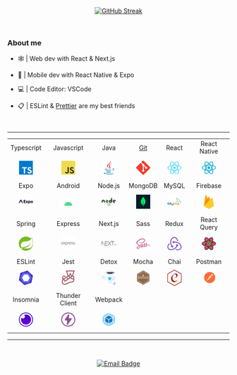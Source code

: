 <div align="center">

[![GitHub Streak](https://github-readme-streak-stats.herokuapp.com?user=itispx&theme=dracula&hide_border=true&date_format=M%20j%5B%2C%20Y%5D)](https://git.io/streak-stats)

</div>

<br/>

<h3>About me</h3>

<p float="left">

- 🕸️ | Web dev with React & Next.js

- 📱 | Mobile dev with React Native & Expo

- 💻 | Code Editor: VSCode

- 📋 | ESLint & [Prettier](https://gist.github.com/itispx/f44821732bda322e988e4fbed146aa55) are my best friends

</p>

<br/>

<div align="center">

---

<table>

<tr align="center">
<td>Typescript</td>
<td>Javascript</td>
<td>Java</td>
<td><a target="_blank" rel="noreferrer" href="https://itispx.github.io/git-cheat-sheet/">Git</a></td>
<td>React</td>
<td>React Native</td>
</tr>

<tr align="center">
<td height="50px"><img alt="typescript" width="32px" src="https://raw.githubusercontent.com/itispx/assets/dc816afd65e760d81800b337595dd7498f351119/svgs/typescript.svg"></td>
<td height="50px"><img alt="javascript" width="32px" src="https://raw.githubusercontent.com/itispx/assets/dc816afd65e760d81800b337595dd7498f351119/svgs/javascript.svg"></td>
<td height="50px"><img alt="java" width="32px" src="https://raw.githubusercontent.com/itispx/assets/dc816afd65e760d81800b337595dd7498f351119/svgs/java.svg"></td>
<td height="50px"><img alt="git" width="32px" src="https://raw.githubusercontent.com/itispx/assets/dc816afd65e760d81800b337595dd7498f351119/svgs/git.svg"></td>
<td height="50px"><img alt="react" width="32px" src="https://raw.githubusercontent.com/itispx/assets/dc816afd65e760d81800b337595dd7498f351119/svgs/react.svg"></td>
<td height="50px"><img alt="react" width="32px" src="https://raw.githubusercontent.com/itispx/assets/d73980763e956ea09643fd8fe98363b75bb4dc09/svgs/react-native.svg"></td>
</tr>

<tr align="center">
<td>Expo</td>
<td>Android</td>
<td>Node.js</td>
<td>MongoDB</td>
<td>MySQL</td>
<td>Firebase</td>
</tr>

<tr align="center">
<td height="50px"><img alt="expo" width="32px" src="https://raw.githubusercontent.com/itispx/assets/dc816afd65e760d81800b337595dd7498f351119/svgs/expo.svg"></td>
<td height="50px"><img alt="android" width="32px" src="https://raw.githubusercontent.com/itispx/assets/dc816afd65e760d81800b337595dd7498f351119/svgs/android.svg"></td>
<td height="50px"><img alt="nodejs" width="32px" src="https://raw.githubusercontent.com/itispx/assets/dc816afd65e760d81800b337595dd7498f351119/svgs/nodejs.svg"></td>
<td height="50px"><img alt="mongoDB" width="32px" src="https://raw.githubusercontent.com/itispx/assets/c378f369f1f94208cf63774a88e342f805e7372b/svgs/mongodb.svg"></td>
<td height="50px"><img alt="mysql" width="32px" src="https://raw.githubusercontent.com/itispx/assets/dc816afd65e760d81800b337595dd7498f351119/svgs/mysql.svg"></td>
<td height="50px"><img alt="firebase" width="32px" src="https://raw.githubusercontent.com/itispx/assets/dc816afd65e760d81800b337595dd7498f351119/svgs/firebase.svg"></td>
</tr>

<tr align="center">
<td>Spring</td>
<td>Express</td>
<td>Next.js</td>
<td>Sass</td>
<td>Redux</td>
<td>React Query</td>
</tr>

<tr align="center">
<td height="50px"><img alt="spring" width="32px" src="https://raw.githubusercontent.com/itispx/assets/dc816afd65e760d81800b337595dd7498f351119/svgs/spring.svg"></td>
<td height="50px"><img alt="express" width="32px" src="https://raw.githubusercontent.com/itispx/assets/dc816afd65e760d81800b337595dd7498f351119/svgs/express.svg"></td>
<td height="50px"><img alt="nextjs" width="32px" src="https://raw.githubusercontent.com/itispx/assets/dc816afd65e760d81800b337595dd7498f351119/svgs/nextjs.svg"></td>
<td height="50px"><img alt="sass" width="32px" src="https://raw.githubusercontent.com/itispx/assets/dc816afd65e760d81800b337595dd7498f351119/svgs/sass.svg"></td>
<td height="50px"><img alt="redux" width="32px" src="https://raw.githubusercontent.com/itispx/assets/dc816afd65e760d81800b337595dd7498f351119/svgs/redux.svg"></td>
<td height="50px"><img alt="redux" width="32px" src="https://raw.githubusercontent.com/itispx/assets/128f0eab23fb9497474f51fd3cac40664e8368db/svgs/react-query.svg"></td>
</tr>

<tr align="center">
<td>ESLint</td>
<td>Jest</td>
<td>Detox</td>
<td>Mocha</td>
<td>Chai</td>
<td>Postman</td>
</tr>

<tr align="center">
<td height="50px"><img alt="eslint" width="32px" src="https://raw.githubusercontent.com/itispx/assets/dc816afd65e760d81800b337595dd7498f351119/svgs/eslint.svg"></td>
<td height="50px"><img alt="jest" width="32px" src="https://raw.githubusercontent.com/itispx/assets/dc816afd65e760d81800b337595dd7498f351119/svgs/jest.svg"></td>
<td height="50px"><img alt="detox" width="32px" src="https://raw.githubusercontent.com/itispx/assets/dc816afd65e760d81800b337595dd7498f351119/svgs/detox.svg"></td>
<td height="50px"><img alt="mocha" width="32px" src="https://raw.githubusercontent.com/itispx/assets/dc816afd65e760d81800b337595dd7498f351119/svgs/mocha.svg"></td>
<td height="50px"><img alt="chai" width="32px" src="https://raw.githubusercontent.com/itispx/assets/dc816afd65e760d81800b337595dd7498f351119/svgs/chai.svg"></td>
<td height="50px"><img alt="postman" width="32px" src="https://raw.githubusercontent.com/itispx/assets/dc816afd65e760d81800b337595dd7498f351119/svgs/postman.svg"></td>
</tr>

<tr align="center">
<td>Insomnia</td>
<td>Thunder Client</td>
<td>Webpack</td>
</tr>

<tr align="center">
<td height="50px"><img alt="insomnia" width="32px" src="https://raw.githubusercontent.com/itispx/assets/dc816afd65e760d81800b337595dd7498f351119/svgs/insomnia.svg"></td>
<td height="50px"><img width="32px" src="https://raw.githubusercontent.com/itispx/assets/dc816afd65e760d81800b337595dd7498f351119/svgs/thunder-client.svg"></td>
<td height="50px"><img width="32px" src="https://raw.githubusercontent.com/itispx/assets/dc816afd65e760d81800b337595dd7498f351119/svgs/webpack.svg"></td>
</tr>

</table>

---

</div>

<br/>

<div align="center">

[![Email Badge](https://img.shields.io/badge/-guilhermeciotapx@outlook.com-4361EE?style=flat-square&logo=Gmail&logoColor=white&link=mailto:guilhermeciotapx@outlook.com)](mailto:guilhermeciotapx@outlook.com)

</div>
